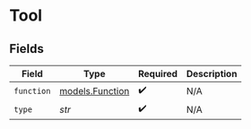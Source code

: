 # Tool


## Fields

| Field                                    | Type                                     | Required                                 | Description                              |
| ---------------------------------------- | ---------------------------------------- | ---------------------------------------- | ---------------------------------------- |
| `function`                               | [models.Function](../models/function.md) | :heavy_check_mark:                       | N/A                                      |
| `type`                                   | *str*                                    | :heavy_check_mark:                       | N/A                                      |